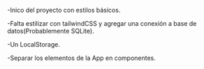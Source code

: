 -Inico del proyecto con estilos básicos.

-Falta estilizar con tailwindCSS y agregar una conexión a base de datos(Probablemente SQLite).

-Un LocalStorage.

-Separar los elementos de la App en componentes.
